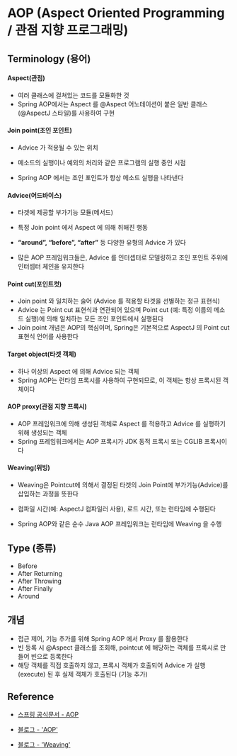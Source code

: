 # AOP (Aspect Oriented Programming / 관점 지향 프로그래밍)



## Terminology (용어)

#### **Aspect(관점)**

- 여러 클래스에 걸쳐있는 코드를 모듈화한 것
- Spring AOP에서는 Aspect 를 @Aspect 어노테이션이 붙은 일반 클래스(@AspectJ 스타일)를 사용하여 구현

#### **Join point(조인 포인트)**

- Advice 가 적용될 수 있는 위치

- 메소드의 실행이나 예외의 처리와 같은 프로그램의 실행 중인 시점
- Spring AOP 에서는 조인 포인트가 항상 메소드 실행을 나타낸다

#### **Advice(어드바이스)**

- 타겟에 제공할 부가기능 모듈(메서드)

- 특정 Join point 에서 Aspect 에 의해 취해진 행동
- **“around”, “before”, “after”** 등 다양한 유형의 Advice 가 있다
- 많은 AOP 프레임워크들은, Advice 를 인터셉터로 모델링하고 조인 포인트 주위에 인터셉터 체인을 유지한다

#### **Point cut(포인트컷)**

- Join point 와 일치하는 술어 (Advice 를 적용할 타겟을 선별하는 정규 표현식)
- Advice 는 Point cut 표현식과 연관되어 있으며 Point cut (예: 특정 이름의 메소드 실행)에 의해 일치하는 모든 조인 포인트에서 실행된다
- Join point 개념은 AOP의 핵심이며, Spring은 기본적으로 AspectJ 의 Point cut 표현식 언어를 사용한다

#### **Target object(타겟 객체)**

- 하나 이상의 Aspect 에 의해 Advice 되는 객체
- Spring AOP는 런타임 프록시를 사용하여 구현되므로, 이 객체는 항상 프록시된 객체이다

#### **AOP proxy(관점 지향 프록시)**

- AOP 프레임워크에 의해 생성된 객체로 Aspect 를 적용하고 Advice 를 실행하기 위해 생성되는 객체
- Spring 프레임워크에서는 AOP 프록시가 JDK 동적 프록시 또는 CGLIB 프록시이다

#### **Weaving(위빙)**

- Weaving은 Pointcut에 의해서 결정된 타겟의 Join Point에 부가기능(Advice)를 삽입하는 과정을 뜻한다

- 컴파일 시간(예: AspectJ 컴파일러 사용), 로드 시간, 또는 런타임에 수행된다

- Spring AOP와 같은 순수 Java AOP 프레임워크는 런타임에 Weaving 을 수행

  

## Type (종류)

- Before
- After Returning
- After Throwing
- After Finally
- Around



## 개념

- 접근 제어, 기능 추가를 위해 Spring AOP 에서 Proxy 를 활용한다
- 빈 등록 시 @Aspect 클래스를 조회해, pointcut 에 해당하는 객체를 프록시로 만들어 빈으로 등록한다
- 해당 객체를 직접 호출하지 않고, 프록시 객체가 호출되어 Advice 가 실행(execute) 된 후 실제 객체가 호출된다 (기능 추가)



## Reference

- [스프링 공식문서 - AOP](https://docs.spring.io/spring-framework/reference/core/aop.html)

- [블로그 - 'AOP'](https://catsbi.oopy.io/fb62f86a-44d2-48e7-bb9d-8b937577c86c)

- [블로그 - 'Weaving'](https://velog.io/@dnjwm8612/AOP-Weaving-Proxy)

